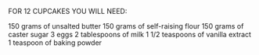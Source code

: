 FOR 12 CUPCAKES YOU WILL NEED:

150 grams of unsalted butter
150 grams of self-raising flour
150 grams of caster sugar
3 eggs
2 tablespoons of milk
1 1/2 teaspoons of vanilla extract
1 teaspoon of baking powder
